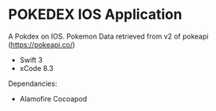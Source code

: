 # POKEDEX IOS Application
A Pokdex on IOS. Pokemon Data retrieved from v2 of pokeapi (https://pokeapi.co/)

* Swift 3
* xCode 8.3

Dependancies:
  - Alamofire Cocoapod
 
